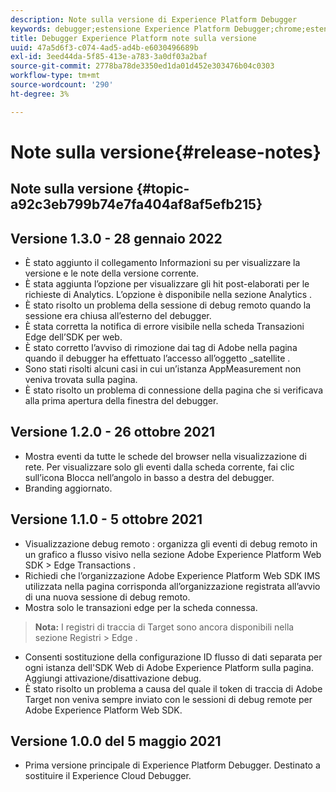 ```yaml
---
description: Note sulla versione di Experience Platform Debugger
keywords: debugger;estensione Experience Platform Debugger;chrome;estensione;note sulla versione
title: Debugger Experience Platform note sulla versione
uuid: 47a5d6f3-c074-4ad5-ad4b-e6030496689b
exl-id: 3eed44da-5f85-413e-a783-3a0df03a2baf
source-git-commit: 2778ba78de3350ed1da01d452e303476b04c0303
workflow-type: tm+mt
source-wordcount: '290'
ht-degree: 3%

---
```


# Note sulla versione{#release-notes}

## Note sulla versione {#topic-a92c3eb799b74e7fa404af8af5efb215}

## Versione 1.3.0 - 28 gennaio 2022

* È stato aggiunto il collegamento Informazioni su per visualizzare la versione e le note della versione corrente.
* È stata aggiunta l’opzione per visualizzare gli hit post-elaborati per le richieste di Analytics. L’opzione è disponibile nella sezione Analytics .
* È stato risolto un problema della sessione di debug remoto quando la sessione era chiusa all’esterno del debugger.
* È stata corretta la notifica di errore visibile nella scheda Transazioni Edge dell’SDK per web.
* È stato corretto l’avviso di rimozione dai tag di Adobe nella pagina quando il debugger ha effettuato l’accesso all’oggetto _satellite .
* Sono stati risolti alcuni casi in cui un’istanza AppMeasurement non veniva trovata sulla pagina.
* È stato risolto un problema di connessione della pagina che si verificava alla prima apertura della finestra del debugger.

## Versione 1.2.0 - 26 ottobre 2021

* Mostra eventi da tutte le schede del browser nella visualizzazione di rete. Per visualizzare solo gli eventi dalla scheda corrente, fai clic sull’icona Blocca nell’angolo in basso a destra del debugger.
* Branding aggiornato.

## Versione 1.1.0 - 5 ottobre 2021

* Visualizzazione debug remoto : organizza gli eventi di debug remoto in un grafico a flusso visivo nella sezione Adobe Experience Platform Web SDK > Edge Transactions .
* Richiedi che l’organizzazione Adobe Experience Platform Web SDK IMS utilizzata nella pagina corrisponda all’organizzazione registrata all’avvio di una nuova sessione di debug remoto.
* Mostra solo le transazioni edge per la scheda connessa.

> **Nota:** I registri di traccia di Target sono ancora disponibili nella sezione Registri > Edge .
* Consenti sostituzione della configurazione ID flusso di dati separata per ogni istanza dell&#39;SDK Web di Adobe Experience Platform sulla pagina. Aggiungi attivazione/disattivazione debug.
* È stato risolto un problema a causa del quale il token di traccia di Adobe Target non veniva sempre inviato con le sessioni di debug remote per Adobe Experience Platform Web SDK.

## Versione 1.0.0 del 5 maggio 2021

* Prima versione principale di Experience Platform Debugger. Destinato a sostituire il Experience Cloud Debugger.
